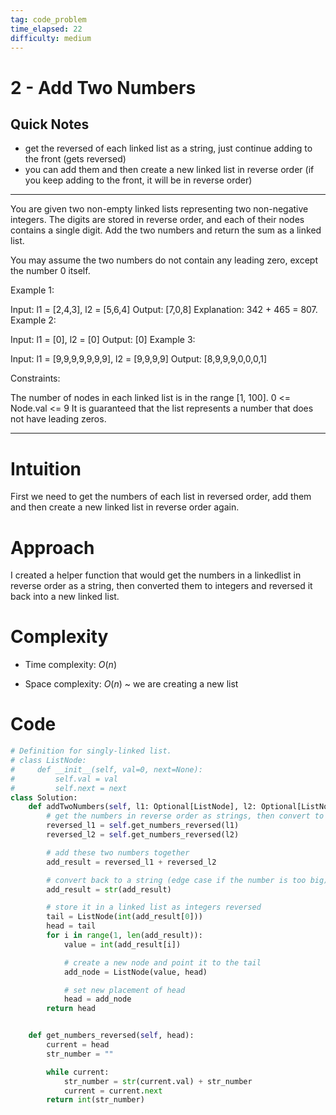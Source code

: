 ```yaml
---
tag: code_problem
time_elapsed: 22
difficulty: medium
---
```


# 2 - Add Two Numbers

## Quick Notes

- get the reversed of each linked list as a string, just continue adding to the front (gets reversed)
- you can add them and then create a new linked list in reverse order (if you keep adding to the front, it will be in reverse order)

---

You are given two non-empty linked lists representing two non-negative integers. The digits are stored in reverse order, and each of their nodes contains a single digit. Add the two numbers and return the sum as a linked list.

You may assume the two numbers do not contain any leading zero, except the number 0 itself.

 

Example 1:


Input: l1 = [2,4,3], l2 = [5,6,4]
Output: [7,0,8]
Explanation: 342 + 465 = 807.
Example 2:

Input: l1 = [0], l2 = [0]
Output: [0]
Example 3:

Input: l1 = [9,9,9,9,9,9,9], l2 = [9,9,9,9]
Output: [8,9,9,9,0,0,0,1]
 

Constraints:

The number of nodes in each linked list is in the range [1, 100].
0 <= Node.val <= 9
It is guaranteed that the list represents a number that does not have leading zeros.


---

# Intuition
<!-- Describe your first thoughts on how to solve this problem. -->
First we need to get the numbers of each list in reversed order, add them and then create a new linked list in reverse order again.

# Approach
<!-- Describe your approach to solving the problem. -->
I created a helper function that would get the numbers in a linkedlist in reverse order as a string, then converted them to integers and reversed it back into a new linked list.

# Complexity
- Time complexity: $O(n)$

- Space complexity: $O(n)$ ~ we are creating a new list

# Code
```python
# Definition for singly-linked list.
# class ListNode:
#     def __init__(self, val=0, next=None):
#         self.val = val
#         self.next = next
class Solution:
    def addTwoNumbers(self, l1: Optional[ListNode], l2: Optional[ListNode]) -> Optional[ListNode]:
        # get the numbers in reverse order as strings, then convert to numbers
        reversed_l1 = self.get_numbers_reversed(l1)
        reversed_l2 = self.get_numbers_reversed(l2)

        # add these two numbers together
        add_result = reversed_l1 + reversed_l2

        # convert back to a string (edge case if the number is too big)
        add_result = str(add_result)

        # store it in a linked list as integers reversed
        tail = ListNode(int(add_result[0]))
        head = tail
        for i in range(1, len(add_result)):
            value = int(add_result[i])

            # create a new node and point it to the tail
            add_node = ListNode(value, head)

            # set new placement of head
            head = add_node
        return head


    def get_numbers_reversed(self, head):
        current = head
        str_number = ""

        while current:
            str_number = str(current.val) + str_number
            current = current.next
        return int(str_number)
```
